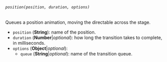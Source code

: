 ###### `position(position, duration, options)`

Queues a position animation, moving the directable across the stage.

* `position` (**String**): name of the position.
* `duration` (**Number**|_optional_): how long the transition takes to complete, in milliseconds.
* `options` (**Object**|_optional_):
  * `queue` (**String**|_optional_): name of the transition queue.
